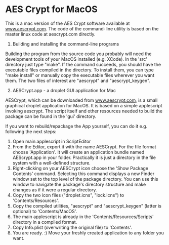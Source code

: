 # AES Crypt for MacOS


This is a mac version of the AES Crypt software available at www.aescrypt.com.
The code of the command-line utility is based on the master linux code at aescrypt.com 
directly.


1. Building and installing the command-line programs

Building the program from the source code you probably will need the development tools of 
your MacOS installed (e.g. XCode).
In the 'src' directory just type "make". If the command succeeds, you should have the 
executable files compiled in the directory.  To install them, you can type "make install" 
or manually copy the executable files wherever you want them. The two files of interest 
are "aescrypt" and "aescrypt_keygen".


2. AESCrypt.app - a droplet GUI application for Mac

AESCrypt, which can be downloaded from www.aescrypt.com, is a small graphical droplet 
application for MacOS. It is based on a simple applescript invoking aescrypt. The script 
itself and other resources needed to build the package can be found in the 'gui' directory.

If you want to rebuild/repackage the App yourself, you can do it e.g. following the next 
steps:

1. Open main.applescript in ScriptEditor
2. From the Editor, export it with the name AESCrypt. For the file format choose 
'Application'. It will create an application bundle named AEScrypt.app in your folder. 
Practically it is just a directory in the file system with a well-defined structure.
3. Right-clicking on your AESCrypt icon choose the 'Show Package Contents' command. 
Selecting this command displays a new Finder window set to the top level of the package 
directory. You can use this window to navigate the package's directory structure and make 
changes as if it were a regular directory.
4. Copy the two icon files ("droplet.icns", "lock.icns") to 'Contents/Resources'.
5. Copy the compiled utilities, "aescrypt" and "aescrypt_keygen" (latter is optional) to 
'Contents/MacOS'.
6. The main applescript is already in the 'Contents/Resources/Scripts' directory in a 
compiled format.
7. Copy Info.plist (overwriting the original file) to 'Contents'.
8. You are ready. :) Move your freshly created application to any folder you want.
